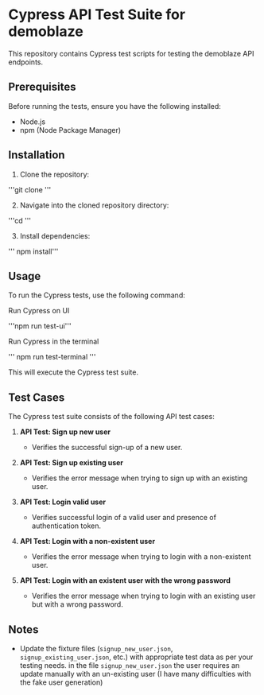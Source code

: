 # Cypress API Test Suite for demoblaze

This repository contains Cypress test scripts for testing the demoblaze API endpoints.

## Prerequisites

Before running the tests, ensure you have the following installed:

- Node.js
- npm (Node Package Manager)

## Installation

1. Clone the repository:

'''git clone <repository-url>'''

2. Navigate into the cloned repository directory:

'''cd <repository-directory>'''

3. Install dependencies:

''' npm install'''




## Usage

To run the Cypress tests, use the following command:

Run Cypress on UI
  
'''npm run test-ui'''

Run Cypress in the terminal

'''
    npm run test-terminal
'''

This will execute the Cypress test suite.

## Test Cases

The Cypress test suite consists of the following API test cases:

1. **API Test: Sign up new user**
   - Verifies the successful sign-up of a new user.

2. **API Test: Sign up existing user**
   - Verifies the error message when trying to sign up with an existing user.

3. **API Test: Login valid user**
   - Verifies successful login of a valid user and presence of authentication token.

4. **API Test: Login with a non-existent user**
   - Verifies the error message when trying to login with a non-existent user.

5. **API Test: Login with an existent user with the wrong password**
   - Verifies the error message when trying to login with an existing user but with a wrong password.

## Notes

- Update the fixture files (`signup_new_user.json`, `signup_existing_user.json`, etc.) with appropriate test data as per your testing needs.
  in the  file `signup_new_user.json` the user requires an update manually with an un-existing user (I have many difficulties with the fake user generation)


